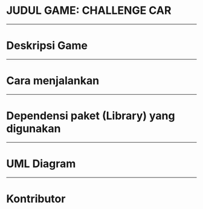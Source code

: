 # JUDUL GAME: CHALLENGE CAR
---
# Deskripsi Game
---
# Cara menjalankan
---
# Dependensi paket (Library) yang digunakan
---
# UML Diagram
---
# Kontributor

